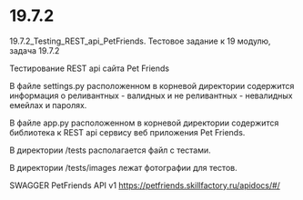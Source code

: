 # 19.7.2

19.7.2_Testing_REST_api_PetFriends. Тестовое задание к 19 модулю, задача 19.7.2 

Тестирование REST api сайта Pet Friends

В файле settings.py расположенном в корневой директории содержится информация о реливантных - валидных и не реливантных - невалидных емейлах и паролях.

В файле app.py расположенном в корневой директории содержится библиотека к REST api сервису веб приложения Pet Friends.

В директории /tests располагается файл с тестами.

В директории /tests/images лежат фотографии для тестов.

SWAGGER
PetFriends API v1
https://petfriends.skillfactory.ru/apidocs/#/
